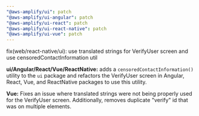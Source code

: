 ```yaml
---
"@aws-amplify/ui": patch
"@aws-amplify/ui-angular": patch
"@aws-amplify/ui-react": patch
"@aws-amplify/ui-react-native": patch
"@aws-amplify/ui-vue": patch
---
```


fix(web/react-native/ui): use translated strings for VerifyUser screen and use censoredContactInformation util 

**ui/Angular/React/Vue/ReactNative:** adds a `censoredContactInformation()` utility to the `ui` package and refactors the VerifyUser screen in Angular, React, Vue, and ReactNative packages to use this utility.

**Vue:** Fixes an issue where translated strings were not being properly used for the VerifyUser screen. Additionally, removes duplicate "verify" id that was on multiple elements.
